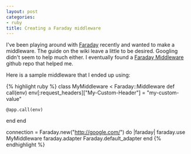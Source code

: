 ```yaml
---
layout: post
categories:
- ruby
title: Creating a Faraday middleware
---
```


I've been playing around with [Faraday](https://github.com/technoweenie/faraday) recently and wanted to make a middleware. The guide on the wiki leave a little to be desired. Googling didn't seem to help much either. I eventually found a [Faraday Middleware](https://github.com/pengwynn/faraday_middleware) github repo that helped me.

Here is a sample middleware that I ended up using:

{% highlight ruby %}
class MyMiddleware < Faraday::Middleware
  def call(env)
    env[:request_headers]["My-Custom-Header"] = "my-custom-value"

    @app.call(env)
  end
end

connection = Faraday.new("http://google.com/") do |faraday|
  faraday.use MyMiddleware
  faraday.adapter Faraday.default_adapter
end
{% endhighlight %}
